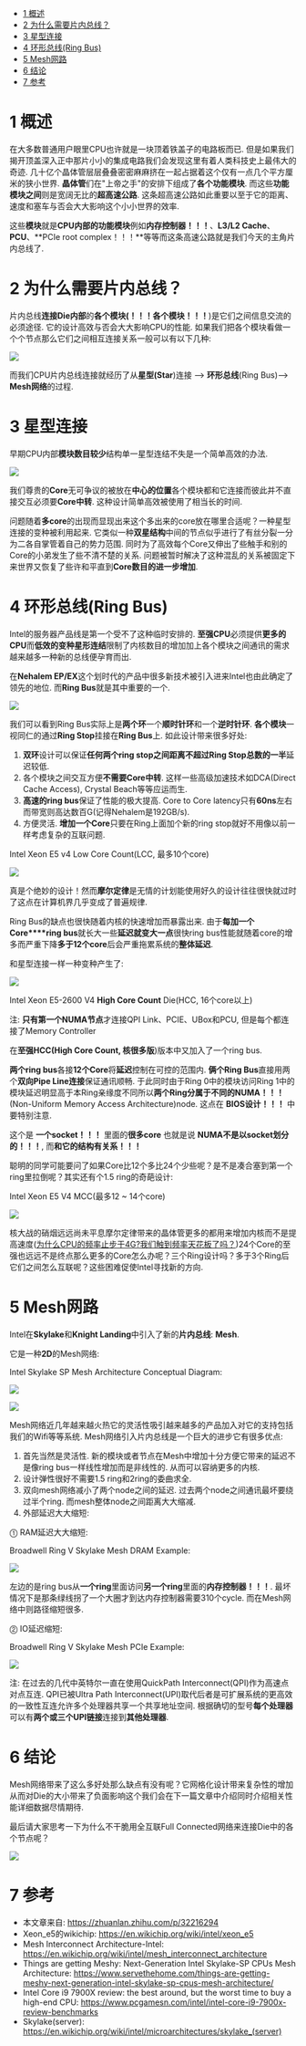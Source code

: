 
<!-- @import "[TOC]" {cmd="toc" depthFrom=1 depthTo=6 orderedList=false} -->

<!-- code_chunk_output -->

* [1 概述](#1-概述)
* [2 为什么需要片内总线？](#2-为什么需要片内总线)
* [3 星型连接](#3-星型连接)
* [4 环形总线(Ring Bus)](#4-环形总线ring-bus)
* [5 Mesh网路](#5-mesh网路)
* [6 结论](#6-结论)
* [7 参考](#7-参考)

<!-- /code_chunk_output -->

# 1 概述

在大多数普通用户眼里CPU也许就是一块顶着铁盖子的电路板而已. 但是如果我们揭开顶盖深入正中那片小小的集成电路我们会发现这里有着人类科技史上最伟大的奇迹. 几十亿个晶体管层层叠叠密密麻麻挤在一起占据着这个仅有一点几个平方厘米的狭小世界. **晶体管**们在"上帝之手"的安排下组成了**各个功能模块**. 而这些**功能模块之间**则是宽阔无比的**超高速公路**. 这条超高速公路如此重要以至于它的距离、速度和塞车与否会大大影响这个小小世界的效率. 

这些**模块**就是**CPU内部的功能模块**例如**内存控制器！！！**、**L3/L2 Cache**、**PCU**、**PCIe root complex！！！**等等而这条高速公路就是我们今天的主角片内总线了. 

# 2 为什么需要片内总线？

片内总线**连接Die内部**的**各个模块(！！！各个模块！！！**)是它们之间信息交流的必须途径. 它的设计高效与否会大大影响CPU的性能. 如果我们把各个模块看做一个个节点那么它们之间相互连接关系一般可以有以下几种: 

![](./images/2019-04-23-12-19-07.png)

而我们CPU片内总线连接就经历了从**星型(Star**)连接 \-\-> **环形总线**(Ring Bus)\-\-> **Mesh网络**的过程. 

# 3 星型连接

早期CPU内部**模块数目较少**结构单一星型连结不失是一个简单高效的办法. 

![](./images/2019-04-23-12-20-43.png)

我们尊贵的**Core**无可争议的被放在**中心的位置**各个模块都和它连接而彼此并不直接交互必须要**Core中转**. 这种设计简单高效被使用了相当长的时间. 

问题随着**多core**的出现而显现出来这个多出来的core放在哪里合适呢？一种星型连接的变种被利用起来. 它类似一种**双星结构**中间的节点似乎进行了有丝分裂一分为二各自掌管着自己的势力范围. 同时为了高效每个Core又伸出了些触手和别的Core的小弟发生了些不清不楚的关系. 问题被暂时解决了这种混乱的关系被固定下来世界又恢复了些许和平直到**Core数目的进一步增加**. 

# 4 环形总线(Ring Bus)

Intel的服务器产品线是第一个受不了这种临时安排的. **至强CPU**必须提供**更多的CPU**而**低效的变种星形连结**限制了内核数目的增加加上各个模块之间通讯的需求越来越多一种新的总线便孕育而出. 

在**Nehalem EP/EX**这个划时代的产品中很多新技术被引入进来Intel也由此确定了领先的地位. 而**Ring Bus**就是其中重要的一个. 

![](./images/2019-04-23-12-22-43.png)

我们可以看到Ring Bus实际上是**两个环**一个**顺时针环**和一个**逆时针环**. **各个模块**一视同仁的通过**Ring Stop**挂接在**Ring Bus**上. 如此设计带来很多好处: 

1. **双环**设计可以保证**任何两个ring stop之间距离不超过Ring Stop总数的一半**延迟较低. 
2. 各个模块之间交互方便**不需要Core中转**. 这样一些高级加速技术如DCA(Direct Cache Access), Crystal Beach等等应运而生. 
3. **高速的ring bus**保证了性能的极大提高. Core to Core latency只有**60ns**左右而带宽则高达数百G(记得Nehalem是192GB/s).
4. 方便灵活. **增加一个Core**只要在Ring上面加个新的ring stop就好不用像以前一样考虑复杂的互联问题. 

Intel Xeon E5 v4 Low Core Count(LCC, 最多10个core)

![](./images/2019-04-23-13-08-28.png)

真是个绝妙的设计！然而**摩尔定律**是无情的计划能使用好久的设计往往很快就过时了这点在计算机界几乎变成了普遍规律. 

Ring Bus的缺点也很快随着内核的快速增加而暴露出来. 由于**每加一个Core****ring bus**就长大一些**延迟就变大一点**很快ring bus性能就随着core的增多而严重下降**多于12个core**后会严重拖累系统的**整体延迟**. 

和星型连接一样一种变种产生了: 

![](./images/2019-04-23-13-09-27.png)

Intel Xeon E5-2600 V4 **High Core Count** Die(HCC, 16个core以上)

注: **只有第一个NUMA节点**才连接QPI Link、PCIE、UBox和PCU, 但是每个都连接了Memory Controller

在**至强HCC(High Core Count, 核很多版**)版本中又加入了一个ring bus. 

**两个ring bus**各接**12个Core**将**延迟**控制在可控的范围内. **俩个Ring Bus**直接用两个**双向Pipe Line连接**保证通讯顺畅. 于此同时由于Ring 0中的模块访问Ring 1中的模块延迟明显高于本Ring亲缘度不同所以**两个Ring分属于不同的NUMA！！！**(Non\-Uniform Memory Access Architecture)node. 这点在 **BIOS设计！！！** 中要特别注意. 

这个是 **一个socket！！！** 里面的**很多core** 也就是说 **NUMA不是以socket划分的！！！**, 而**和它的结构有关系！！！**

聪明的同学可能要问了如果Core比12个多比24个少些呢？是不是凑合塞到第一个ring里拉倒呢？其实还有个1.5 ring的奇葩设计: 

Intel Xeon E5 V4 MCC(最多12 \~ 14个core)

![](./images/2019-04-23-13-12-07.png)

核大战的硝烟远远尚未平息摩尔定律带来的晶体管更多的都用来增加内核而不是提高速度([为什么CPU的频率止步于4G?我们触到频率天花板了吗？](https://zhuanlan.zhihu.com/p/30409360))24个Core的至强也远远不是终点那么更多的Core怎么办呢？三个Ring设计吗？多于3个Ring后它们之间怎么互联呢？这些困难促使Intel寻找新的方向. 

# 5 Mesh网路

Intel在**Skylake**和**Knight Landing**中引入了新的**片内总线**: **Mesh**. 

它是一种**2D**的Mesh网络: 

Intel Skylake SP Mesh Architecture Conceptual Diagram:

![](./images/2019-04-23-13-00-25.png)

![](./images/2019-04-23-13-07-23.png)

Mesh网络近几年越来越火热它的灵活性吸引越来越多的产品加入对它的支持包括我们的Wifi等等系统. Mesh网络引入片内总线是一个巨大的进步它有很多优点: 

1. 首先当然是灵活性. 新的模块或者节点在Mesh中增加十分方便它带来的延迟不是像ring bus一样线性增加而是非线性的. 从而可以容纳更多的内核. 
2. 设计弹性很好不需要1.5 ring和2ring的委曲求全. 
3. 双向mesh网络减小了两个node之间的延迟. 过去两个node之间通讯最坏要绕过半个ring. 而mesh整体node之间距离大大缩减. 
4. 外部延迟大大缩短: 

⓵ RAM延迟大大缩短: 

Broadwell Ring V Skylake Mesh DRAM Example:

![](./images/2019-04-23-13-23-35.png)

左边的是ring bus从**一个ring**里面访问**另一个ring**里面的**内存控制器！！！**. 最坏情况下是那条绿线拐了一个大圈才到达内存控制器需要310个cycle. 而在Mesh网络中则路径缩短很多. 

⓶ IO延迟缩短:

Broadwell Ring V Skylake Mesh PCIe Example:

![](./images/2019-04-23-13-25-30.png)

注: 在过去的几代中英特尔一直在使用QuickPath Interconnect(QPI)作为高速点对点互连.  QPI已被Ultra Path Interconnect(UPI)取代后者是可扩展系统的更高效的一致性互连允许多个处理器共享一个共享地址空间. 根据确切的型号**每个处理器**可以有**两个或三个UPI链接**连接到**其他处理器**. 

# 6 结论

Mesh网络带来了这么多好处那么缺点有没有呢？它网格化设计带来复杂性的增加从而对Die的大小带来了负面影响这个我们会在下一篇文章中介绍同时介绍相关性能详细数据尽情期待. 

最后请大家思考一下为什么不干脆用全互联Full Connected网络来连接Die中的各个节点呢？

![](./images/2019-04-23-13-26-16.png)

# 7 参考

- 本文章来自: https://zhuanlan.zhihu.com/p/32216294
- Xeon\_e5的wikichip: https://en.wikichip.org/wiki/intel/xeon_e5
- Mesh Interconnect Architecture-Intel: https://en.wikichip.org/wiki/intel/mesh_interconnect_architecture
- Things are getting Meshy: Next-Generation Intel Skylake-SP CPUs Mesh Architecture: https://www.servethehome.com/things-are-getting-meshy-next-generation-intel-skylake-sp-cpus-mesh-architecture/
- Intel Core i9 7900X review: the best around, but the worst time to buy a high-end CPU: https://www.pcgamesn.com/intel/intel-core-i9-7900x-review-benchmarks
- Skylake(server): https://en.wikichip.org/wiki/intel/microarchitectures/skylake_(server)